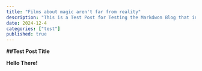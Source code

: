 ```yaml
---
title: "Films about magic aren't far from reality"
description: "This is a Test Post for Testing the Markdwon Blog that introduces the reader to the concepts of how reality works"
date: 2024-12-4
categories: ["test"]
published: true
---
```


**##Test Post Title**

**Hello There!**
